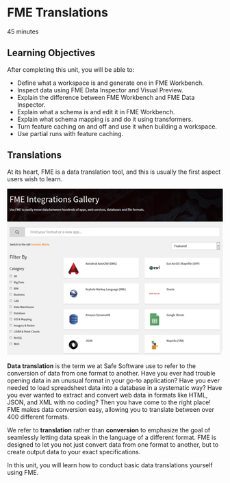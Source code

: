 # FME Translations

<i class="fa fa-clock-o "></i> 45 minutes

## Learning Objectives

After completing this unit, you will be able to:
- Define what a workspace is and generate one in FME Workbench.
- Inspect data using FME Data Inspector and Visual Preview.
- Explain the difference between FME Workbench and FME Data Inspector.
- Explain what a schema is and edit it in FME Workbench.
- Explain what schema mapping is and do it using transformers.
- Turn feature caching on and off and use it when building a workspace.
- Use partial runs with feature caching.

## Translations

At its heart, FME is a data translation tool, and this is usually the first aspect users wish to learn.

![](./Images/Img1.000.TranslationIntro.png)

**Data translation** is the term we at Safe Software use to refer to the conversion of data from one format to another. Have you ever had trouble opening data in an unusual format in your go-to application? Have you ever needed to load spreadsheet data into a database in a systematic way? Have you ever wanted to extract and convert web data in formats like HTML, JSON, and XML with no coding? Then you have come to the right place! FME makes data conversion easy, allowing you to translate between over 400 different formats.

We refer to **translation** rather than **conversion** to emphasize the goal of seamlessly letting data speak in the language of a different format. FME is designed to let you not just convert data from one format to another, but to create output data to your exact specifications.

In this unit, you will learn how to conduct basic data translations yourself using FME.
